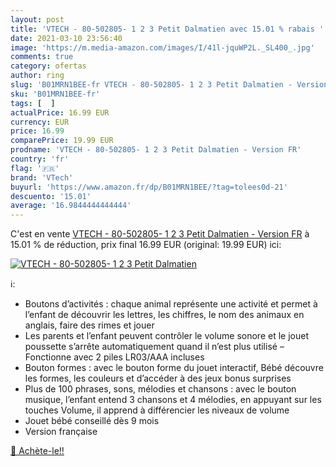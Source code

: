 ```yaml
---
layout: post
title: 'VTECH - 80-502805- 1 2 3 Petit Dalmatien avec 15.01 % rabais '
date: 2021-03-10 23:56:40
image: 'https://m.media-amazon.com/images/I/41l-jquWP2L._SL400_.jpg'
comments: true
category: ofertas
author: ring
slug: 'B01MRN1BEE-fr VTECH - 80-502805- 1 2 3 Petit Dalmatien - Version FR'
sku: 'B01MRN1BEE-fr'
tags: [  ]
actualPrice: 16.99 EUR
currency: EUR
price: 16.99
comparePrice: 19.99 EUR
prodname: 'VTECH - 80-502805- 1 2 3 Petit Dalmatien - Version FR'
country: 'fr'
flag: '🇫🇷'
brand: 'VTech'
buyurl: 'https://www.amazon.fr/dp/B01MRN1BEE/?tag=tolees0d-21'
descuento: '15.01'
average: '16.9844444444444'
---
```


C'est en vente [VTECH - 80-502805- 1 2 3 Petit Dalmatien - Version FR](https://www.amazon.fr/dp/B01MRN1BEE/?tag=tolees0d-21)  à  15.01 % de réduction, prix final  16.99 EUR (original: 19.99 EUR) ici:

[![VTECH - 80-502805- 1 2 3 Petit Dalmatien](https://m.media-amazon.com/images/I/41l-jquWP2L._SL400_.jpg)](https://www.amazon.fr/dp/B01MRN1BEE/?tag=tolees0d-21)

ℹ️:

- Boutons d’activités : chaque animal représente une activité et permet à l’enfant de découvrir les lettres, les chiffres, le nom des animaux en anglais, faire des rimes et jouer
- Les parents et l’enfant peuvent contrôler le volume sonore et le jouet poussette s’arrête automatiquement quand il n’est plus utilisé – Fonctionne avec 2 piles LR03/AAA incluses
- Bouton formes : avec le bouton forme du jouet interactif, Bébé découvre les formes, les couleurs et d’accéder à des jeux bonus surprises
- Plus de 100 phrases, sons, mélodies et chansons : avec le bouton musique, l’enfant entend 3 chansons et 4 mélodies, en appuyant sur les touches Volume, il apprend à différencier les niveaux de volume
- Jouet bébé conseillé dès 9 mois
- Version française

[🛒 Achète-le!!](https://www.amazon.fr/dp/B01MRN1BEE/?tag=tolees0d-21)
